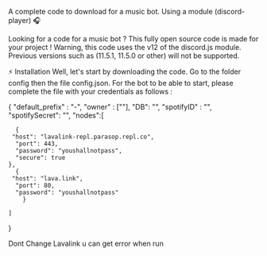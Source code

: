 A complete code to download for a music bot. Using a module (discord-player) 🎧

Looking for a code for a music bot ? This fully open source code is made for your project ! Warning, this code uses the v12 of the discord.js module. Previous versions such as (11.5.1, 11.5.0 or other) will not be supported.

⚡ Installation
Well, let's start by downloading the code. Go to the folder config then the file config.json. For the bot to be able to start, please complete the file with your credentials as follows :

{
  "default_prefix" : "-",
 "owner" :  [""],
 "DB": "", 
"spotifyID" : "",
"spotifySecret": "",
"nodes":[

      {
     "host": "lavalink-repl.parasop.repl.co",
      "port": 443, 
      "password": "youshallnotpass", 
      "secure": true
    },
      {
     "host": "lava.link",
      "port": 80, 
      "password": "youshallnotpass"
        }
    
    ]
  
}

Dont Change Lavalink u can get error when run
